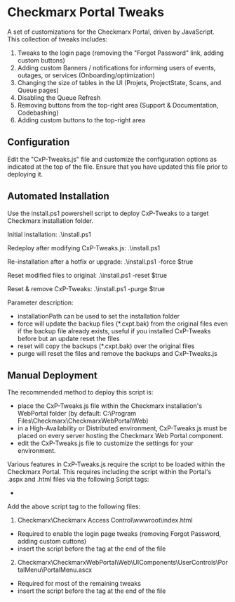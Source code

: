 # Checkmarx Portal Tweaks

A set of customizations for the Checkmarx Portal, driven by JavaScript. This collection of tweaks includes:
1. Tweaks to the login page (removing the "Forgot Password" link, adding custom buttons)
2. Adding custom Banners / notifications for informing users of events, outages, or services (Onboarding/optimization)
3. Changing the size of tables in the UI (Projets, ProjectState, Scans, and Queue pages)
4. Disabling the Queue Refresh
5. Removing buttons from the top-right area (Support & Documentation, Codebashing)
6. Adding custom buttons to the top-right area

## Configuration
Edit the "CxP-Tweaks.js" file and customize the configuration options as indicated at the top of the file.
Ensure that you have updated this file prior to deploying it.

## Automated Installation

Use the install.ps1 powershell script to deploy CxP-Tweaks to a target Checkmarx installation folder.

Initial installation: .\install.ps1

Redeploy after modifying CxP-Tweaks.js: .\install.ps1

Re-installation after a hotfix or upgrade: .\install.ps1 -force $true

Reset modified files to original: .\install.ps1 -reset $true

Reset & remove CxP-Tweaks: .\install.ps1 -purge $true

Parameter description:
 - installationPath can be used to set the installation folder
 - force will update the backup files (\*.cxpt.bak) from the original files even if the backup file already exists, useful if you installed CxP-Tweaks before but an update reset the files
 - reset will copy the backups (\*.cxpt.bak) over the original files
 - purge will reset the files and remove the backups and CxP-Tweaks.js

## Manual Deployment

The recommended method to deploy this script is:
- place the CxP-Tweaks.js file within the Checkmarx installation's WebPortal folder (by default: C:\Program Files\Checkmarx\CheckmarxWebPortal\Web\)
 - in a High-Availability or Distributed environment, CxP-Tweaks.js must be placed on every server hosting the Checkmarx Web Portal component.
- edit the CxP-Tweaks.js file to customize the settings for your environment.

Various features in CxP-Tweaks.js require the script to be loaded within the Checkmarx Portal. This requires including the script within the Portal's .aspx and .html files via the following Script tags:

- <script type="text/javascript" src="/CxWebClient/CxP-Tweaks.js" defer></script>

Add the above script tag to the following files:
1. Checkmarx\Checkmarx Access Control\wwwroot\index.html
  - Required to enable the login page tweaks (removing Forgot Password, adding custom cuttons)
  - insert the script before the </body> tag at the end of the file
2. Checkmarx\CheckmarxWebPortal\Web\UIComponents\UserControls\PortalMenu\PortalMenu.ascx
  - Required for most of the remaining tweaks
  - insert the script before the </header> tag at the end of the file
  